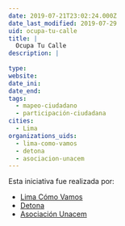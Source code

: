 ```yaml
---
date: 2019-07-21T23:02:24.000Z
date_last_modified: 2019-07-29
uid: ocupa-tu-calle
title: |
  Ocupa Tu Calle
description: |
  
type: 
website: 
date_ini: 
date_end: 
tags:
  - mapeo-ciudadano
  - participación-ciudadana
cities: 
  - Lima
organizations_uids:
  - lima-como-vamos
  - detona
  - asociacion-unacem
---
```


Esta iniciativa fue realizada por:

- [Lima Cómo Vamos](/organizaciones/lima-como-vamos)
- [Detona](/organizaciones/detona)
- [Asociación Unacem](/organizaciones/asociacion-unacem)
